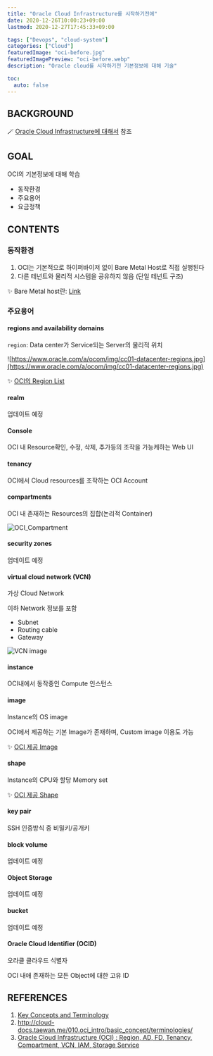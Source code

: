 ```yaml
---
title: "Oracle Cloud Infrastructure를 시작하기전에"
date: 2020-12-26T10:00:23+09:00
lastmod: 2020-12-27T17:45:33+09:00

tags: ["Devops", "cloud-system"]
categories: ["Cloud"]
featuredImage: "oci-before.jpg"
featuredImagePreview: "oci-before.webp"
description: "Oracle cloud를 시작하기전 기본정보에 대해 기술"

toc:
  auto: false
---
```


<!--more-->

## BACKGROUND

🪄 [Oracle Cloud Infrastructure에 대해서](../oci-basics/) 참조

## GOAL

OCI의 기본정보에 대해 학습

- 동작환경
- 주요용어
- 요금정책

## CONTENTS

### 동작환경

1. OCI는 기본적으로 하이퍼바이저 없이 Bare Metal Host로 직접 실행된다
2. 다른 테넌트와 물리적 시스템을 공유하지 않음 (단일 테넌트 구조)

✨ Bare Metal host란: [Link](https://phoenixnap.com/blog/what-is-bare-metal-server)

### 주요용어

#### regions and availability domains

`region`: Data center가 Service되는 Server의 물리적 위치

![https://www.oracle.com/a/ocom/img/cc01-datacenter-regions.jpg](https://www.oracle.com/a/ocom/img/cc01-datacenter-regions.jpg)

✨ [OCI의 Region List](https://www.oracle.com/a/ocom/img/cc01-datacenter-regions.jpg)

#### realm

업데이트 예정

#### Console

OCI 내 Resource확인, 수정, 삭제, 추가등의 조작을 가능케하는 Web UI

#### tenancy

OCI에서 Cloud resources를 조작하는 OCI Account

#### compartments

OCI 내 존재하는 Resources의 집합(논리적 Container)

![OCI_Compartment](https://k21academy.com/wp-content/uploads/2018/03/OCI_Compartment.png)

#### security zones

업데이트 예정

#### virtual cloud network (VCN)

가상 Cloud Network

이하 Network 정보를 포함

- Subnet
- Routing cable
- Gateway

![VCN image](https://k21academy.com/wp-content/uploads/2018/03/20.png)

#### instance

OCI내에서 동작중인 Compute 인스턴스

#### image

Instance의 OS image

OCI에서 제공하는 기본 Image가 존재하며, Custom image 이용도 가능

✨ [OCI 제공 Image](https://docs.oracle.com/en-us/iaas/Content/Compute/References/images.htm#OracleProvided_Images)

#### shape

Instance의 CPU와 할당 Memory set

✨ [OCI 제공 Shape](https://docs.oracle.com/en-us/iaas/Content/Compute/References/computeshapes.htm#Compute_Shapes)

#### key pair

SSH 인증방식 중 비밀키/공개키

#### block volume

업데이트 예정

#### Object Storage

업데이트 예정

#### bucket

업데이트 예정

#### Oracle Cloud Identifier (OCID)

오라클 클라우드 식별자

OCI 내애 존재하는 모든 Object에 대한 고유 ID

## REFERENCES

1. [Key Concepts and Terminology](https://docs.oracle.com/en-us/iaas/Content/GSG/Concepts/concepts.htm)
2. http://cloud-docs.taewan.me/010.oci_intro/basic_concept/terminologies/
3. [Oracle Cloud Infrastructure (OCI) : Region, AD, FD, Tenancy, Compartment, VCN, IAM, Storage Service](https://k21academy.com/oracle-compute-cloud-services-iaas/oracle-cloud-infrastructure-oci-region-ad-tenancy-compartment-vcn-iam-storage-service/)
